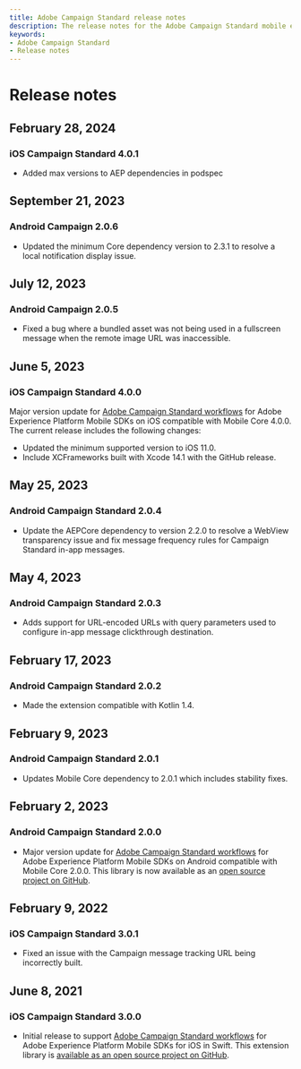 ```yaml
---
title: Adobe Campaign Standard release notes
description: The release notes for the Adobe Campaign Standard mobile extension.
keywords:
- Adobe Campaign Standard
- Release notes
---
```


# Release notes

## February 28, 2024

### iOS Campaign Standard 4.0.1

- Added max versions to AEP dependencies in podspec

## September 21, 2023

### Android Campaign 2.0.6

* Updated the minimum Core dependency version to 2.3.1 to resolve a local notification display issue.

## July 12, 2023

### Android Campaign 2.0.5

* Fixed a bug where a bundled asset was not being used in a fullscreen message when the remote image URL was inaccessible.

## June 5, 2023

### iOS Campaign Standard 4.0.0

Major version update for [Adobe Campaign Standard workflows](./index.md) for Adobe Experience Platform Mobile SDKs on iOS compatible with Mobile Core 4.0.0. The current release includes the following changes:

* Updated the minimum supported version to iOS 11.0.
* Include XCFrameworks built with Xcode 14.1 with the GitHub release.

## May 25, 2023

### Android Campaign Standard 2.0.4

* Update the AEPCore dependency to version 2.2.0 to resolve a WebView transparency issue and fix message frequency rules for Campaign Standard in-app messages.

## May 4, 2023

### Android Campaign Standard 2.0.3

* Adds support for URL-encoded URLs with query parameters used to configure in-app message clickthrough destination.

## February 17, 2023

### Android Campaign Standard 2.0.2

* Made the extension compatible with Kotlin 1.4.

## February 9, 2023

### Android Campaign Standard 2.0.1

* Updates Mobile Core dependency to 2.0.1 which includes stability fixes.

## February 2, 2023

### Android Campaign Standard 2.0.0

* Major version update for [Adobe Campaign Standard workflows](./index.md) for Adobe Experience Platform Mobile SDKs on Android compatible with Mobile Core 2.0.0. This library is now available as an [open source project on GitHub](https://github.com/adobe/aepsdk-campaign-android).

## February 9, 2022

### iOS Campaign Standard 3.0.1

* Fixed an issue with the Campaign message tracking URL being incorrectly built.

## June 8, 2021

### iOS Campaign Standard 3.0.0

* Initial release to support [Adobe Campaign Standard workflows](./index.md) for Adobe Experience Platform Mobile SDKs for iOS in Swift. This extension library is [available as an open source project on GitHub](https://github.com/adobe/aepsdk-campaign-ios).
